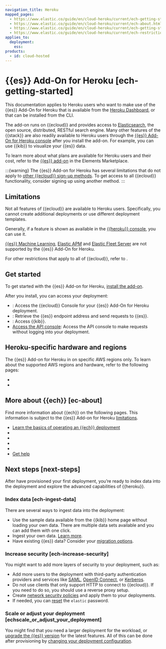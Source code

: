 ```yaml
---
navigation_title: Heroku
mapped_pages:
  - https://www.elastic.co/guide/en/cloud-heroku/current/ech-getting-started.html
  - https://www.elastic.co/guide/en/cloud-heroku/current/ech-about.html
  - https://www.elastic.co/guide/en/cloud-heroku/current/ech-getting-started-next-steps.html
  - https://www.elastic.co/guide/en/cloud-heroku/current/ech-restrictions.html
applies_to:
  deployment:
    ess:
products:
  - id: cloud-hosted
---
```


# {{es}} Add-On for Heroku [ech-getting-started]

This documentation applies to Heroku users who want to make use of the {{es}} Add-On for Heroku that is available from the [Heroku Dashboard](https://dashboard.heroku.com/), or that can be installed from the CLI.

The add-on runs on {{ecloud}} and provides access to [Elasticsearch](https://www.elastic.co/products/elasticsearch), the open source, distributed, RESTful search engine. Many other features of the {{stack}} are also readily available to Heroku users through the [{{es}} Add-On for Heroku console](https://cloud.elastic.co?page=docs&placement=docs-body) after you install the add-on. For example, you can use {{kib}} to visualize your {{es}} data.

To learn more about what plans are available for Heroku users and their cost, refer to the [{{es}} add-on](https://elements.heroku.com/addons/foundelasticsearch) in the Elements Marketplace.

:::{warning}
The {{es}} Add-on for Heroku has several limitations that do not apply to [other {{ecloud}} sign-up methods](/deploy-manage/deploy/elastic-cloud/create-an-organization.md). To get access to all {{ecloud}} functionality, consider signing up using another method.
:::

## Limitations

Not all features of {{ecloud}} are available to Heroku users. Specifically, you cannot create additional deployments or use different deployment templates.

Generally, if a feature is shown as available in the [{{heroku}} console](https://cloud.elastic.co?page=docs&placement=docs-body), you can use it.

[{{es}} Machine Learning](/explore-analyze/machine-learning.md), [Elastic APM](/solutions/observability/apm/index.md) and [Elastic Fleet Server](/reference/fleet/index.md) are not supported by the {{es}} Add-On for Heroku.

For other restrictions that apply to all of {{ecloud}}, refer to [](/deploy-manage/deploy/elastic-cloud/restrictions-known-problems.md).

## Get started

To get started with the {{es}} Add-on for Heroku, [install the add-on](/deploy-manage/deploy/elastic-cloud/heroku-getting-started-installing.md).

After you install, you can access your deployment:

* [](/deploy-manage/deploy/elastic-cloud/heroku-getting-started-accessing.md): Access the {{ecloud}} Console for your {{es}} Add-On for Heroku deployment.
* [](/deploy-manage/deploy/elastic-cloud/heroku-working-with-elasticsearch.md): Retrieve  the {{es}} endpoint address and send requests to {{es}}.
* [](/deploy-manage/deploy/elastic-cloud/access-kibana.md): Access {{kib}}.
* [Access the API console](cloud://reference/cloud-hosted/ec-api-console.md): Access the API console to make requests without logging into your deployment.

## Heroku-specific hardware and regions

The {{es}} Add-on for Heroku in on specific AWS regions only. To learn about the supported AWS regions and hardware, refer to the following pages:

* [](/deploy-manage/deploy/elastic-cloud/heroku-reference-hardware.md)
* [](/deploy-manage/deploy/elastic-cloud/heroku-reference-regions.md)

## More about {{ech}} [ec-about]

Find more information about {{ech}} on the following pages. This information is subject to the {{es}} Add-on for Heroku [limitations](/deploy-manage/deploy/elastic-cloud/heroku.md).

* [Learn the basics of operating an {{ech}} deployment](/deploy-manage/deploy/elastic-cloud/cloud-hosted.md)
* [](/deploy-manage/deploy/elastic-cloud/manage-deployments.md)
* [](/deploy-manage/license.md)
* [](/deploy-manage/deploy/elastic-cloud/available-stack-versions.md)
* [](/deploy-manage/cloud-organization/service-status.md)
* [Get help](/troubleshoot/index.md)

## Next steps [next-steps]

After have provisioned your first deployment, you’re ready to index data into the deployment and explore the advanced capabilities of {{heroku}}.

### Index data [ech-ingest-data]

There are several ways to ingest data into the deployment:

* Use the sample data available from the {{kib}} home page without loading your own data. There are multiple data sets available and you can add them with one click.
* Ingest your own data. [Learn more](/manage-data/ingest.md).
* Have existing {{es}} data? Consider your [migration options](../../../manage-data/migrate.md).


### Increase security [ech-increase-security]

You might want to add more layers of security to your deployment, such as:

* Add more users to the deployment with third-party authentication providers and services like [SAML](../../users-roles/cluster-or-deployment-auth/saml.md), [OpenID Connect](../../users-roles/cluster-or-deployment-auth/openid-connect.md), or [Kerberos](../../users-roles/cluster-or-deployment-auth/kerberos.md).
* Do not use clients that only support HTTP to connect to {{ecloud}}. If you need to do so, you should use a reverse proxy setup.
* Create [network security policies](/deploy-manage/security/network-security.md) and apply them to your deployments.
* If needed, you can [reset](../../users-roles/cluster-or-deployment-auth/built-in-users.md) the `elastic` password.

### Scale or adjust your deployment [echscale_or_adjust_your_deployment]

You might find that you need a larger deployment for the workload, or [upgrade the {{es}} version](/deploy-manage/upgrade/deployment-or-cluster/upgrade-on-ech.md) for the latest features. All of this can be done after provisioning by [changing your deployment configuration](/deploy-manage/deploy/elastic-cloud/manage-deployments.md).